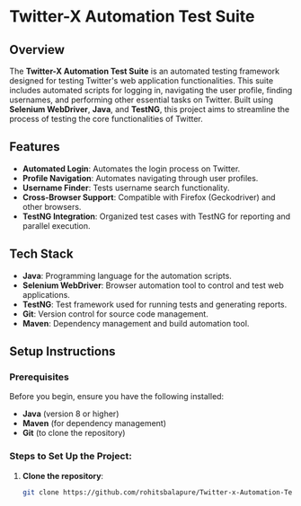 # Twitter-X Automation Test Suite

## Overview
The **Twitter-X Automation Test Suite** is an automated testing framework designed for testing 
Twitter's web application functionalities. This suite includes automated scripts for logging in, 
navigating the user profile, finding usernames, and performing other essential tasks on Twitter. 
Built using **Selenium WebDriver**, **Java**, and **TestNG**, this project aims to streamline the 
process of testing the core functionalities of Twitter.

## Features
- **Automated Login**: Automates the login process on Twitter.
- **Profile Navigation**: Automates navigating through user profiles.
- **Username Finder**: Tests username search functionality.
- **Cross-Browser Support**: Compatible with Firefox (Geckodriver) and other browsers.
- **TestNG Integration**: Organized test cases with TestNG for reporting and parallel execution.

## Tech Stack
- **Java**: Programming language for the automation scripts.
- **Selenium WebDriver**: Browser automation tool to control and test web applications.
- **TestNG**: Test framework used for running tests and generating reports.
- **Git**: Version control for source code management.
- **Maven**: Dependency management and build automation tool.

## Setup Instructions

### Prerequisites
Before you begin, ensure you have the following installed:
- **Java** (version 8 or higher)
- **Maven** (for dependency management)
- **Git** (to clone the repository)

### Steps to Set Up the Project:
1. **Clone the repository**:
   ```bash
   git clone https://github.com/rohitsbalapure/Twitter-x-Automation-Test-Suite-.git
